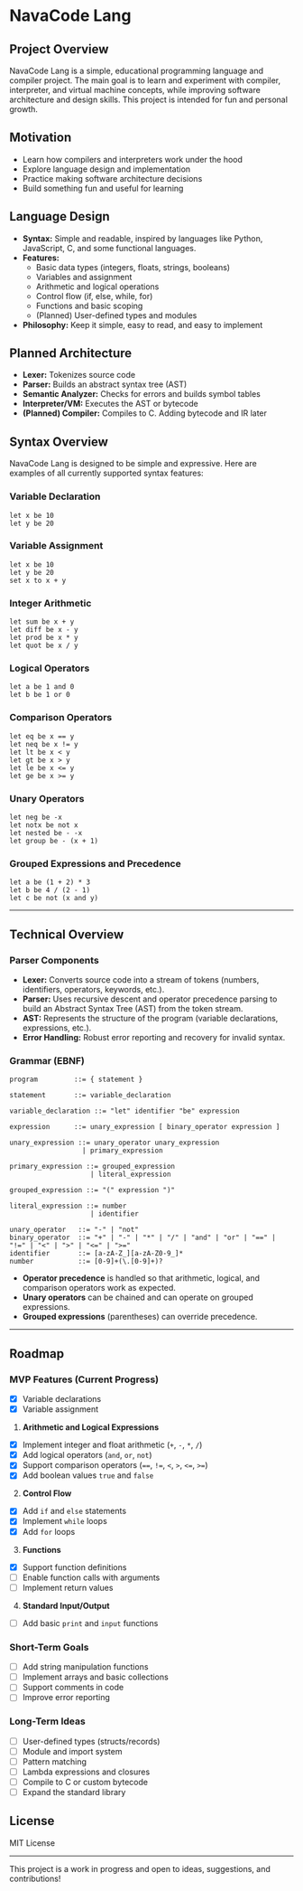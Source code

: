 # NavaCode Lang

## Project Overview
NavaCode Lang is a simple, educational programming language and compiler project. The main goal is to learn and experiment with compiler, interpreter, and virtual machine concepts, while improving software architecture and design skills. This project is intended for fun and personal growth.

## Motivation
- Learn how compilers and interpreters work under the hood
- Explore language design and implementation
- Practice making software architecture decisions
- Build something fun and useful for learning

## Language Design
- **Syntax:** Simple and readable, inspired by languages like Python, JavaScript, C, and some functional languages.
- **Features:**
  - Basic data types (integers, floats, strings, booleans)
  - Variables and assignment
  - Arithmetic and logical operations
  - Control flow (if, else, while, for)
  - Functions and basic scoping
  - (Planned) User-defined types and modules
- **Philosophy:** Keep it simple, easy to read, and easy to implement

## Planned Architecture
- **Lexer:** Tokenizes source code
- **Parser:** Builds an abstract syntax tree (AST)
- **Semantic Analyzer:** Checks for errors and builds symbol tables
- **Interpreter/VM:** Executes the AST or bytecode
- **(Planned) Compiler:** Compiles to C. Adding bytecode and IR later

## Syntax Overview

NavaCode Lang is designed to be simple and expressive. Here are examples of all currently supported syntax features:

### Variable Declaration
```nava
let x be 10
let y be 20
```

### Variable Assignment
```nava
let x be 10
let y be 20
set x to x + y
```

### Integer Arithmetic
```nava
let sum be x + y
let diff be x - y
let prod be x * y
let quot be x / y
```

### Logical Operators
```nava
let a be 1 and 0
let b be 1 or 0
```

### Comparison Operators
```nava
let eq be x == y
let neq be x != y
let lt be x < y
let gt be x > y
let le be x <= y
let ge be x >= y
```

### Unary Operators
```nava
let neg be -x
let notx be not x
let nested be - -x
let group be - (x + 1)
```

### Grouped Expressions and Precedence
```nava
let a be (1 + 2) * 3
let b be 4 / (2 - 1)
let c be not (x and y)
```

---

## Technical Overview

### Parser Components
- **Lexer:** Converts source code into a stream of tokens (numbers, identifiers, operators, keywords, etc.).
- **Parser:** Uses recursive descent and operator precedence parsing to build an Abstract Syntax Tree (AST) from the token stream.
- **AST:** Represents the structure of the program (variable declarations, expressions, etc.).
- **Error Handling:** Robust error reporting and recovery for invalid syntax.

### Grammar (EBNF)
```
program         ::= { statement }

statement       ::= variable_declaration

variable_declaration ::= "let" identifier "be" expression

expression      ::= unary_expression [ binary_operator expression ]

unary_expression ::= unary_operator unary_expression
                  | primary_expression

primary_expression ::= grouped_expression
                    | literal_expression

grouped_expression ::= "(" expression ")"

literal_expression ::= number
                    | identifier

unary_operator   ::= "-" | "not"
binary_operator  ::= "+" | "-" | "*" | "/" | "and" | "or" | "==" | "!=" | "<" | ">" | "<=" | ">="
identifier       ::= [a-zA-Z_][a-zA-Z0-9_]*
number           ::= [0-9]+(\.[0-9]+)?
```

- **Operator precedence** is handled so that arithmetic, logical, and comparison operators work as expected.
- **Unary operators** can be chained and can operate on grouped expressions.
- **Grouped expressions** (parentheses) can override precedence.

---

## Roadmap

### MVP Features (Current Progress)
- [x] Variable declarations
- [x] Variable assignment

1. **Arithmetic and Logical Expressions**
  - [x] Implement integer and float arithmetic (`+`, `-`, `*`, `/`)
  - [x] Add logical operators (`and`, `or`, `not`)
  - [x] Support comparison operators (`==`, `!=`, `<`, `>`, `<=`, `>=`)
  - [x] Add boolean values `true` and `false`

2. **Control Flow**
  - [x] Add `if` and `else` statements
  - [x] Implement `while` loops
  - [x] Add `for` loops

3. **Functions**
  - [x] Support function definitions
  - [ ] Enable function calls with arguments
  - [ ] Implement return values

4. **Standard Input/Output**
  - [ ] Add basic `print` and `input` functions

### Short-Term Goals
- [ ] Add string manipulation functions
- [ ] Implement arrays and basic collections
- [ ] Support comments in code
- [ ] Improve error reporting

### Long-Term Ideas
- [ ] User-defined types (structs/records)
- [ ] Module and import system
- [ ] Pattern matching
- [ ] Lambda expressions and closures
- [ ] Compile to C or custom bytecode
- [ ] Expand the standard library

## License
MIT License

---
This project is a work in progress and open to ideas, suggestions, and contributions!

